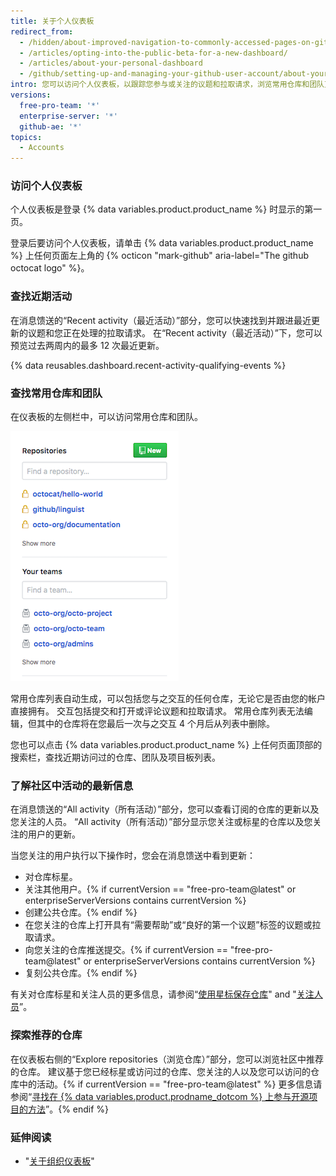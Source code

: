```yaml
---
title: 关于个人仪表板
redirect_from:
  - /hidden/about-improved-navigation-to-commonly-accessed-pages-on-github/
  - /articles/opting-into-the-public-beta-for-a-new-dashboard/
  - /articles/about-your-personal-dashboard
  - /github/setting-up-and-managing-your-github-user-account/about-your-personal-dashboard
intro: 您可以访问个人仪表板，以跟踪您参与或关注的议题和拉取请求，浏览常用仓库和团队页面，了解您订阅的组织和仓库中近期活动的最新信息，以及探索推荐的仓库。
versions:
  free-pro-team: '*'
  enterprise-server: '*'
  github-ae: '*'
topics:
  - Accounts
---
```


### 访问个人仪表板

个人仪表板是登录 {% data variables.product.product_name %} 时显示的第一页。

登录后要访问个人仪表板，请单击 {% data variables.product.product_name %} 上任何页面左上角的 {% octicon "mark-github" aria-label="The github octocat logo" %}。

### 查找近期活动

在消息馈送的“Recent activity（最近活动）”部分，您可以快速找到并跟进最近更新的议题和您正在处理的拉取请求。 在“Recent activity（最近活动）”下，您可以预览过去两周内的最多 12 次最近更新。

{% data reusables.dashboard.recent-activity-qualifying-events %}

### 查找常用仓库和团队

在仪表板的左侧栏中，可以访问常用仓库和团队。

![不同组织中的仓库和团队列表](/assets/images/help/dashboard/repositories-and-teams-from-personal-dashboard.png)

常用仓库列表自动生成，可以包括您与之交互的任何仓库，无论它是否由您的帐户直接拥有。 交互包括提交和打开或评论议题和拉取请求。 常用仓库列表无法编辑，但其中的仓库将在您最后一次与之交互 4 个月后从列表中删除。

您也可以点击 {% data variables.product.product_name %} 上任何页面顶部的搜索栏，查找近期访问过的仓库、团队及项目板列表。

### 了解社区中活动的最新信息

在消息馈送的“All activity（所有活动）”部分，您可以查看订阅的仓库的更新以及您关注的人员。 “All activity（所有活动）”部分显示您关注或标星的仓库以及您关注的用户的更新。

当您关注的用户执行以下操作时，您会在消息馈送中看到更新：
- 对仓库标星。
- 关注其他用户。{% if currentVersion == "free-pro-team@latest" or enterpriseServerVersions contains currentVersion %}
- 创建公共仓库。{% endif %}
- 在您关注的仓库上打开具有“需要帮助”或“良好的第一个议题”标签的议题或拉取请求。
- 向您关注的仓库推送提交。{% if currentVersion == "free-pro-team@latest" or enterpriseServerVersions contains currentVersion %}
- 复刻公共仓库。{% endif %}

有关对仓库标星和关注人员的更多信息，请参阅“[使用星标保存仓库](/articles/saving-repositories-with-stars/)" and "[关注人员](/articles/following-people)”。

### 探索推荐的仓库

在仪表板右侧的“Explore repositories（浏览仓库）”部分，您可以浏览社区中推荐的仓库。 建议基于您已经标星或访问过的仓库、您关注的人以及您可以访问的仓库中的活动。{% if currentVersion == "free-pro-team@latest" %} 更多信息请参阅“[寻找在 {% data variables.product.prodname_dotcom %} 上参与开源项目的方法](/github/getting-started-with-github/finding-ways-to-contribute-to-open-source-on-github)”。{% endif %}

### 延伸阅读

- "[关于组织仪表板](/articles/about-your-organization-dashboard)"
